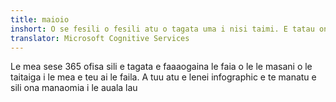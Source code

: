 ```yaml
---
title: maioio
inshort: O se fesili o fesili atu o tagata uma i nisi taimi. E tatau ona ou faaaogaina SharePoint po o OneDrive mo le pisinisi?
translator: Microsoft Cognitive Services
---
```



Le mea sese 365 ofisa sili e tagata e faaaogaina le faia o le le masani o le taitaiga i le mea e teu ai le faila. A tuu atu e lenei infographic e te manatu e sili ona manaomia i le auala lau 


